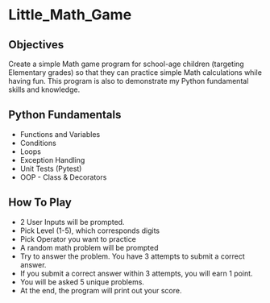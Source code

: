 # Little_Math_Game

## Objectives
Create a simple Math game program for school-age children (targeting Elementary grades) so that they can practice simple Math calculations while having fun. 
This program is also to demonstrate my Python fundamental skills and knowledge.

## Python Fundamentals
+ Functions and Variables
+ Conditions
+ Loops
+ Exception Handling
+ Unit Tests (Pytest)
+ OOP - Class & Decorators

## How To Play
+ 2 User Inputs will be prompted.
+ Pick Level (1-5), which corresponds digits
+ Pick Operator you want to practice
+ A random math problem will be prompted
+ Try to answer the problem. You have 3 attempts to submit a correct answer.
+ If you submit a correct answer within 3 attempts, you will earn 1 point. 
+ You will be asked 5 unique problems. 
+ At the end, the program will print out your score. 